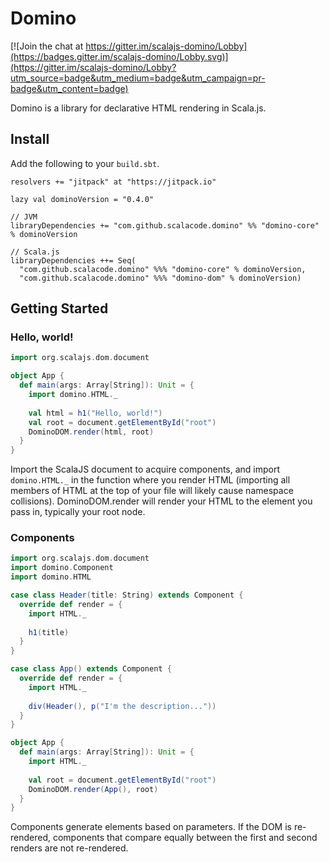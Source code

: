 # Domino

[![Join the chat at https://gitter.im/scalajs-domino/Lobby](https://badges.gitter.im/scalajs-domino/Lobby.svg)](https://gitter.im/scalajs-domino/Lobby?utm_source=badge&utm_medium=badge&utm_campaign=pr-badge&utm_content=badge)

Domino is a library for declarative HTML rendering in Scala.js.

## Install
Add the following to your `build.sbt`.

	resolvers += "jitpack" at "https://jitpack.io"
	
	lazy val dominoVersion = "0.4.0"
	
	// JVM
	libraryDependencies += "com.github.scalacode.domino" %% "domino-core" % dominoVersion

	// Scala.js
    libraryDependencies ++= Seq(
      "com.github.scalacode.domino" %%% "domino-core" % dominoVersion,
      "com.github.scalacode.domino" %%% "domino-dom" % dominoVersion)
      
## Getting Started
### Hello, world!
```scala
import org.scalajs.dom.document

object App {
  def main(args: Array[String]): Unit = {
    import domino.HTML._
    
    val html = h1("Hello, world!")
    val root = document.getElementById("root")
    DominoDOM.render(html, root)
  }
}
```

Import the ScalaJS document to acquire components, and import `domino.HTML._` in the function where you render HTML (importing all members of HTML at the top of your file will likely cause namespace collisions). DominoDOM.render will render your HTML to the element you pass in, typically your root node. 

### Components

```scala
import org.scalajs.dom.document
import domino.Component
import domino.HTML

case class Header(title: String) extends Component {
  override def render = {
    import HTML._
    
    h1(title)
  }
}

case class App() extends Component {
  override def render = {
    import HTML._
    
    div(Header(), p("I'm the description..."))
  }
}

object App {
  def main(args: Array[String]): Unit = {
    import HTML._
    
    val root = document.getElementById("root")
    DominoDOM.render(App(), root)
  }
}
```

Components generate elements based on parameters. If the DOM is re-rendered, components that compare equally between the first and second renders are not re-rendered.
